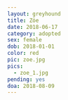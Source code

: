 ```yaml
---
layout: greyhound
title: Zöe
date: 2018-06-17
category: adopted
sex: female
dob: 2018-01-01
color: red
pic: zoe.jpg
pics:
  - zoe_1.jpg
pending: yes
doa: 2018-08-09
---
```



